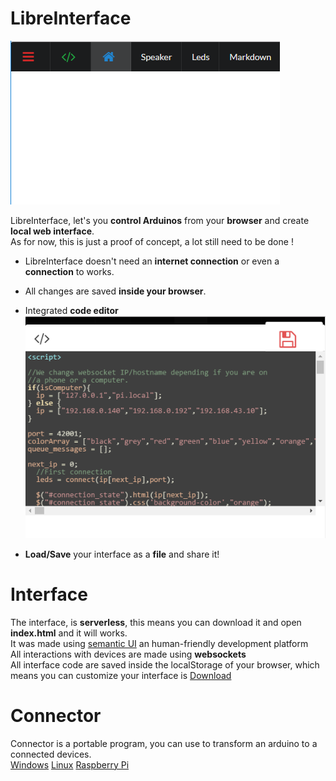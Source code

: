 # LibreInterface
![](https://github.com/madnerdorg/libreinterface/raw/master/doc/interface.png)

LibreInterface, let's you **control Arduinos** from your **browser** and create **local web interface**.    
As for now, this is just a proof of concept, a lot still need to be done !

* LibreInterface doesn't need an **internet connection** or even a **connection** to works. 
* All changes are saved **inside your browser**.
* Integrated **code editor**   
![](https://github.com/madnerdorg/libreinterface/raw/master/doc/interface_codeeditor.png)

* **Load/Save** your interface as a **file** and share it!

# Interface
The interface, is **serverless**, this means you can download it and open **index.html** and it will works.        
It was made using [semantic UI](http://semantic-ui.com/) an human-friendly development platform    
All interactions with devices are made using **websockets**    
All interface code are saved inside the localStorage of your browser, which means you can customize
your interface is 
[Download](https://github.com/madnerdorg/libreinterface/archive/master.zip)

# Connector
Connector is a portable program, you can use to transform an arduino to a connected devices.   
[Windows](http://connector.madnerd.org)
[Linux](http://linux.connector.madnerd.org)
[Raspberry Pi](http://arm.connector.madnerd.org)


